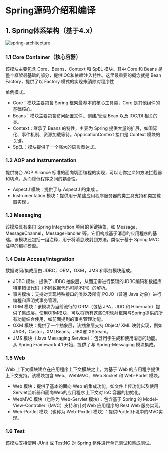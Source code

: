 # Spring源码介绍和编译

## 1. Spring体系架构（基于4.x）

![spring-architecture](../source/images/ch-05/spring-architecture.png)

### 1.1 Core Container（核心容器）

该模块主要包含 Core、Beans、Context 和 SpEL 模块。其中 Core 和 Beans 是整个框架最基础的部分，提供IOC和依赖注入特性。这里最重要的概念就是 Bean Factory，提供了以 Factory 模式的实现来消除对程序性

单例模式。

- Core：模块主要包含 Spring 框架最基本的核心工具类，Core 是其他组件的基础核心。
- Beans：模块主要包含访问配置文件、创建/管理 Bean 以及 IOC/DI 相关的类。
- Context：继承了 Beans 的特性，主要为 Spring 提供大量的扩展，如国际化、事件机制、资源加载等待。ApplicationContext 接口是 Context 模块的关键。
- SpEL：模块提供了一个强大的语言表达式。

### 1.2 AOP and Instrumentation

提供符合 AOP Alliance 标准的面向切面编程的实现，可以让你定义如方法拦截器和切点，从而降低程序之间的耦合性。

- AspectJ 模块：提供了与 AspectJ 的集成 。
- Instrumentation 模块：提供用于某些应用程序服务器的类工具支持和类加载器实现 。

### 1.3 Messaging

该模块具有来自 Spring Integration 项目的关键抽象，如 Message，MessageChannel，MessageHandler 等。它们构成基于消息的应用程序的基础。该模块还包括一组注释，用于将消息映射到方法，类似于基于 Spring MVC 注释的编程模型。

### 1.4 Data Access/Integration

数据访问/集成层由 JDBC，ORM，OXM，JMS 和事务模块组成。

- JDBC 模块：提供了 JDBC 抽象层，从而无需进行繁琐的JDBC编码和数据库特定错误代码（不同数据代码可能不同）的解析。
- 事务模块：支持对实现特殊接口的类以及所有 POJO（普通 Java 对象）进行编程和声明式事务管理。
- ORM 模块：该模块为当前流行的 ORM（包括 JPA，JDO 和 Hibernate）提供了集成层。使用ORM模块，可以将所有这些O/R映射框架与Spring提供的所有功能结合使用，如前面提到的事务管理功能。
- OXM 模块：提供了一个抽象层，该抽象层支持 Object/ XML 映射实现，例如 JAXB，Castor，XMLBeans，JiBX和 XStream。
- JMS 模块（Java Messaging Service）：包含用于生成和使用消息的功能。从 Spring Framework 4.1 开始，提供了与 Spring-Messaging 模块集成。

### 1.5 Web

Web 上下文模块建立在应用程序上下文模块之上，为基于 Web 的应用程序提供上下文支持。该模块包含 Web、WebMVC、Web Socket 和 Web-Porlet 模块。

- Web 模块：提供了基本的面向 Web 的集成功能，如文件上传功能以及使用Servlet监听器和面向Web的应用程序上下文对 IoC 容器的初始化。
- WebMVC 模块（也称为 Web-Servlet 模块）：包含基于 Spring 的 Model-View-Controller（MVC）支持和针对Web 应用程序的 Rest Web 服务实现。
- Web-Portlet 模块（也称为 Web-Portlet 模块）：提供Portlet环境中的MVC实现。

### 1.6 Test

该模块支持使用 JUnit 或 TestNG 对 Spring 组件进行单元测试和集成测试。